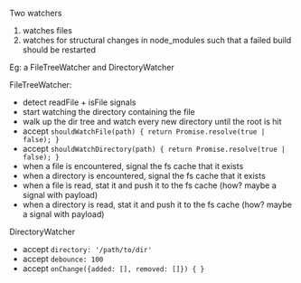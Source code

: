 Two watchers

1) watches files
2) watches for structural changes in node_modules such that a failed build should be restarted

Eg: a FileTreeWatcher and DirectoryWatcher

FileTreeWatcher:
  - detect readFile + isFile signals
  - start watching the directory containing the file
  - walk up the dir tree and watch every new directory until the root is hit
  - accept `shouldWatchFile(path) { return Promise.resolve(true | false); }`
  - accept `shouldWatchDirectory(path) { return Promise.resolve(true | false); }`
  - when a file is encountered, signal the fs cache that it exists
  - when a directory is encountered, signal the fs cache that it exists
  - when a file is read, stat it and push it to the fs cache (how? maybe a signal with payload)
  - when a directory is read, stat it and push it to the fs cache (how? maybe a signal with payload)

DirectoryWatcher
  - accept `directory: '/path/to/dir'`
  - accept `debounce: 100`
  - accept `onChange({added: [], removed: []}) { }`
